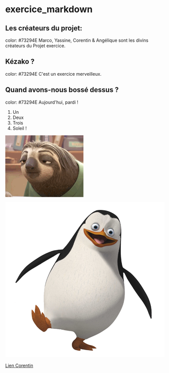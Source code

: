 # exercice_markdown

## Les créateurs du projet: 
color: #73294E Marco, Yassine, Corentin & Angélique sont les divins créateurs du Projet exercice. 

## Kézako ? 
color: #73294E C'est un exercice merveilleux. 

## Quand avons-nous bossé dessus ? 
color: #73294E Aujourd'hui, pardi ! 

1. Un
2. Deux
3. Trois
4. Soleil !

![iut](/drole.gif)

![iut](/pinguouin.png)

[Lien Corentin](/corentin.md)
